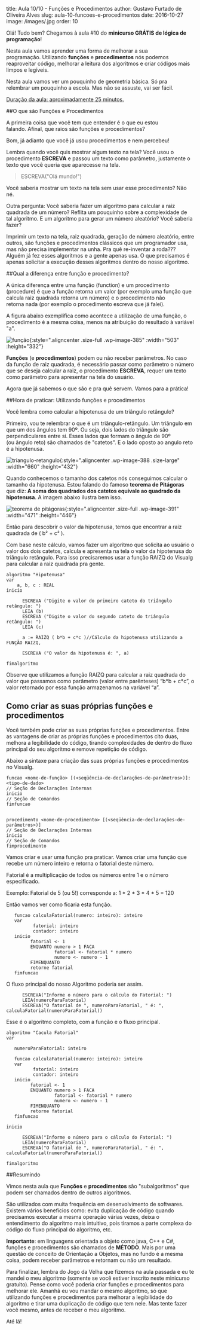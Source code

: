 title: Aula 10/10 - Funções e Procedimentos
author: Gustavo Furtado de Oliveira Alves
slug: aula-10-funcoes-e-procedimentos
date: 2016-10-27
image: /images/.jpg
order: 10

Olá! Tudo bem? Chegamos à aula \#10 do **minicurso GRÁTIS de lógica de
programação**!

Nesta aula vamos aprender uma forma de melhorar a sua
programação. Utilizando **funções** e **procedimentos** nós podemos
reaproveitar código, melhorar a leitura dos algoritmos e criar códigos
mais limpos e legíveis.

Nesta aula vamos ver um pouquinho de geometria básica. Só pra
relembrar um pouquinho a escola. Mas não se assuste, vai ser fácil.

<span style="text-decoration: underline;">Duração da
aula: aproximadamente 25 minutos.</span>

##O que são Funções e Procedimentos

A primeira coisa que você tem que entender é o que eu estou
falando. Afinal, que raios são funções e procedimentos?

Bom, já adianto que você já usou procedimentos e nem percebeu!

Lembra quando você quis mostrar algum texto na tela? Você usou o
procedimento **ESCREVA** e passou um texto como parâmetro, justamente o
texto que você queria que aparecesse na tela.

> ESCREVA("Olá mundo!")

Você saberia mostrar um texto na tela sem usar esse procedimento? Não
né.

Outra pergunta: Você saberia fazer um algoritmo para calcular a raiz
quadrada de um número? Reflita um pouquinho sobre a complexidade de tal
algoritmo. E um algoritmo para gerar um número aleatório? Você saberia
fazer?

Imprimir um texto na tela, raiz quadrada, geração de número aleatório,
entre outros, são funções e procedimentos clássicos que um
programador usa, mas não precisa implementar na unha. Pra quê
re-inventar a roda??? Alguém já fez esses algoritmos e a gente apenas
usa. O que precisamos é apenas solicitar a execução desses algoritmos
dentro do nosso algoritmo.

##Qual a diferença entre função e procedimento?

A única diferença entre uma função (function) e um procedimento
(procedure) é que a função retorna um valor (por exemplo uma função que
calcula raiz quadrada retorna um número) e o procedimento não
retorna nada (por exemplo o procedimento escreva que já falei).

A figura abaixo exemplifica como acontece a utilização de uma função, o
procedimento é a mesma coisa, menos na atribuição do resultado à
variável "a".

![função](http://www.dicasdeprogramacao.com.br/minicurso-logica-de-programacao/wp-content/uploads/2015/12/função.png){:style=".aligncenter .size-full .wp-image-385" :width="503" :height="332"}

**Funções** (e **procedimentos**) podem ou não receber parâmetros. No
caso da função de raiz quadrada, é necessário passar como parâmetro o
número que se deseja calcular a raiz, o procedimento **ESCREVA**, requer
um texto como parâmetro para apresentar na tela do usuário.

Agora que já sabemos o que são e pra quê servem. Vamos para a prática!

##Hora de praticar: Utilizando funções e procedimentos

Você lembra como calcular a hipotenusa de um triângulo retângulo?

Primeiro, vou te relembrar o que é um triângulo-retângulo. Um
triângulo em que um dos ângulos tem 90º. Ou seja, dois lados do
triângulo são perpendiculares entre si. Esses lados que formam o
ângulo de 90º (ou ângulo reto) são chamados de "catetos". E o lado
oposto ao angulo reto é a hipotenusa.

![triangulo-retangulo](http://www.dicasdeprogramacao.com.br/minicurso-logica-de-programacao/wp-content/uploads/2015/12/triangulo-retangulo-1024x670.gif){:style=".aligncenter .wp-image-388 .size-large" :width="660" :height="432"}

Quando conhecemos o tamanho dos catetos nós conseguimos calcular o
tamanho da hipotenusa. Estou falando do famoso **teorema de Pitágoras**
que diz: **A soma dos quadrados dos catetos equivale ao quadrado da
hipotenusa**. A imagem abaixo ilustra bem isso.

![teorema de
pitágoras](http://www.dicasdeprogramacao.com.br/minicurso-logica-de-programacao/wp-content/uploads/2015/12/teorema-de-pitágoras.jpg){:style=".aligncenter .size-full .wp-image-391" :width="471" :height="446"}

Então para descobrir o valor da hipotenusa, temos que encontrar a raiz
quadrada de ( b² + c² ).

Com base neste cálculo, vamos fazer um algoritmo que solicita ao usuário
o valor dos dois catetos, calcula e apresenta na tela o valor da
hipotenusa do triângulo retângulo. Para isso precisaremos usar a
função RAIZQ do Visualg para calcular a raiz quadrada pra gente.

``` {.lang:default .decode:true}
algoritmo "Hipotenusa"
var
    a, b, c : REAL
inicio

      ESCREVA ("Digite o valor do primeiro cateto do triângulo retângulo: ")
      LEIA (b)
      ESCREVA ("Digite o valor do segundo cateto do triângulo retângulo: ")
      LEIA (c)

      a := RAIZQ ( b*b + c*c )//Cálculo da hipotenusa utilizando a FUNÇÃO RAIZQ,

      ESCREVA ("O valor da hipotenusa é: ", a)

fimalgoritmo
```

Observe que utilizamos a função RAIZQ para calcular a raiz quadrada do
valor que passamos como parâmetro (valor entre parênteses) “b\*b +
c\*c”, o valor retornado por essa função armazenamos na variável “a”.

Como criar as suas próprias funções e procedimentos
---------------------------------------------------

Você também pode criar as suas próprias funções e procedimentos. Entre
as vantagens de criar as próprias funções e procedimentos cito duas,
melhora a legibilidade do código, tirando complexidades de dentro do
fluxo principal do seu algoritmo e remove repetição de código.

Abaixo a sintaxe para criação das suas próprias funções e procedimentos
no Visualg.

``` {.lang:default .decode:true}
funcao <nome-de-função> [(<seqüência-de-declarações-de-parâmetros>)]: <tipo-de-dado>
// Seção de Declarações Internas
inicio
// Seção de Comandos
fimfuncao


procedimento <nome-de-procedimento> [(<seqüência-de-declarações-de-parâmetros>)]
// Seção de Declarações Internas
inicio
// Seção de Comandos
fimprocedimento
```

Vamos criar e usar uma função pra praticar. Vamos criar uma função que
recebe um número inteiro e retorna o fatorial deste número.

Fatorial é a multiplicação de todos os números entre 1 e o número
especificado.

Exemplo: Fatorial de 5 (ou 5!) corresponde a: 1 \* 2 \* 3 \* 4 \* 5 =
120

Então vamos ver como ficaria esta função.

``` {.lang:default .decode:true}
   funcao calculaFatorial(numero: inteiro): inteiro
   var
          fatorial: inteiro
          contador: inteiro
   inicio
         fatorial <- 1
         ENQUANTO numero > 1 FACA
                  fatorial <- fatorial * numero
                  numero <- numero - 1
         FIMENQUANTO
         retorne fatorial
   fimfuncao
```

O fluxo principal do nosso Algoritmo poderia ser assim.

``` {.lang:default .decode:true}
      ESCREVA("Informe o número para o cálculo do Fatorial: ")
      LEIA(numeroParaFatorial)
      ESCREVA("O fatorial de ", numeroParaFatorial, " é: ", calculaFatorial(numeroParaFatorial))
```

Esse é o algoritmo completo, com a função e o fluxo principal.

``` {.lang:default .decode:true}
algoritmo "Cacula Fatorial"
var

   numeroParaFatorial: inteiro

   funcao calculaFatorial(numero: inteiro): inteiro
   var
          fatorial: inteiro
          contador: inteiro
   inicio
         fatorial <- 1
         ENQUANTO numero > 1 FACA
                  fatorial <- fatorial * numero
                  numero <- numero - 1
         FIMENQUANTO
         retorne fatorial
   fimfuncao

inicio

      ESCREVA("Informe o número para o cálculo do Fatorial: ")
      LEIA(numeroParaFatorial)
      ESCREVA("O fatorial de ", numeroParaFatorial, " é: ", calculaFatorial(numeroParaFatorial))

fimalgoritmo
```

##Resumindo

Vimos nesta aula que **Funções** e **procedimentos** são "subalgoritmos"
que podem ser chamados dentro de outros algoritmos.

São utilizados com muita frequência em desenvolvimento de softwares.
Existem vários benefícios como: evita duplicação de código quando
precisamos executar a mesma operação várias vezes, deixa o entendimento
do algoritmo mais intuitivo, pois tiramos a parte complexa do código do
fluxo principal do algoritmo, etc.

**Importante**: em linguagens orientada a objeto como java, C++ e C\#,
funções e procedimentos são chamados de **MÉTODO**. Mais por uma questão
de conceito de Orientação a Objetos, mas no fundo é a mesma coisa, podem
receber parâmetros e retornam ou não um resultado.

Para finalizar, lembra do Jogo da Velha que fizemos na aula passada e eu
te mandei o meu algoritmo (somente se você estiver inscrito neste
minicurso gratuito). Pense como você poderia criar funções e
procedimentos para melhorar ele. Amanhã eu vou mandar o mesmo algoritmo,
só que utilizando funções e procedimentos para melhorar a legibilidade
do algoritmo e tirar uma duplicação de código que tem nele. Mas
tente fazer você mesmo, antes de receber o meu algoritmo.

Até lá!
